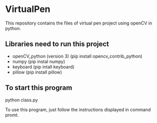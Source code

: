 # VirtualPen

This repository contains the files of virtual pen project using openCV in python.

## Libraries need to run this project

- openCV_python (version 3) (pip install opencv_contrib_python)
- numpy  (pip instal numpy)
- keyboard (pip intall keyboard)
- pillow (pip install pillow)

## To start this program

python class.py

To use this program, just follow the instructions displayed in command promt.
